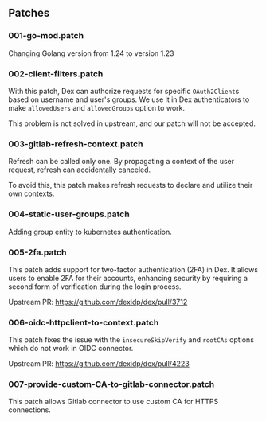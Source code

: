 ## Patches

### 001-go-mod.patch

Changing Golang version from 1.24 to version 1.23

### 002-client-filters.patch

With this patch, Dex can authorize requests for specific `OAuth2Client`s based on username and user's groups.
We use it in Dex authenticators to make `allowedUsers` and `allowedGroups` option to work.

This problem is not solved in upstream, and our patch will not be accepted.

### 003-gitlab-refresh-context.patch

Refresh can be called only one. By propagating a context of the user request, refresh can accidentally canceled.

To avoid this, this patch makes refresh requests to declare and utilize their own contexts.

### 004-static-user-groups.patch

Adding group entity to kubernetes authentication.

### 005-2fa.patch

This patch adds support for two-factor authentication (2FA) in Dex.
It allows users to enable 2FA for their accounts, enhancing security by requiring a second form of verification during the login process.

Upstream PR: https://github.com/dexidp/dex/pull/3712

### 006-oidc-httpclient-to-context.patch

This patch fixes the issue with the `insecureSkipVerify` and `rootCAs` options which do not work in OIDC connector.

Upstream PR: https://github.com/dexidp/dex/pull/4223

### 007-provide-custom-CA-to-gitlab-connector.patch

This patch allows Gitlab connector to use custom CA for HTTPS connections.
